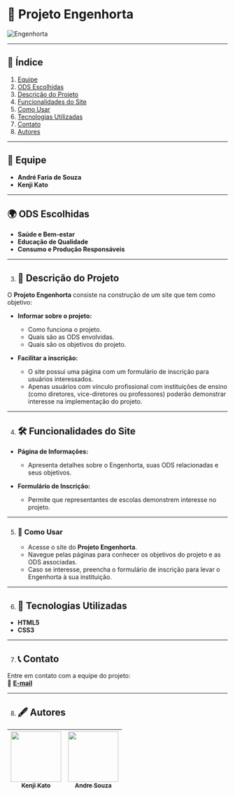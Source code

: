 # 🌱 **Projeto Engenhorta**

![Engenhorta](https://github.com/user-attachments/assets/584b3ebd-5b36-46ab-9edf-93e466243bba)

---
## 📜 **Índice**
1. [Equipe](#-equipe)  
2. [ODS Escolhidas](#-ods-escolhidas)  
3. [Descrição do Projeto](#-descrição-do-projeto)  
4. [Funcionalidades do Site](#-funcionalidades-do-site)  
5. [Como Usar](#-como-usar)  
6. [Tecnologias Utilizadas](#-tecnologias-utilizadas)    
7. [Contato](#-contato)
8. [Autores](#-autores) 

---

## 👥 **Equipe**  
- **André Faria de Souza**  
- **Kenji Kato**  

---

## 🌍 **ODS Escolhidas**  
- **Saúde e Bem-estar**  
- **Educação de Qualidade**  
- **Consumo e Produção Responsáveis**

---

3. ## 📖 **Descrição do Projeto**  
O **Projeto Engenhorta** consiste na construção de um site que tem como objetivo:  

- **Informar sobre o projeto:**  
   - Como funciona o projeto.  
   - Quais são as ODS envolvidas.  
   - Quais são os objetivos do projeto.  

- **Facilitar a inscrição:**  
   - O site possui uma página com um formulário de inscrição para usuários interessados.  
   - Apenas usuários com vínculo profissional com instituições de ensino (como diretores, vice-diretores ou professores) poderão demonstrar interesse na implementação do projeto.  

---

4. ## 🛠 **Funcionalidades do Site**  
- **Página de Informações:**  
  - Apresenta detalhes sobre o Engenhorta, suas ODS relacionadas e seus objetivos.  

- **Formulário de Inscrição:**  
  - Permite que representantes de escolas demonstrem interesse no projeto.  

---

5. ### 🌟 **Como Usar**  
   - Acesse o site do **Projeto Engenhorta**.  
   - Navegue pelas páginas para conhecer os objetivos do projeto e as ODS associadas.  
   - Caso se interesse, preencha o formulário de inscrição para levar o Engenhorta à sua instituição.  

---

6. ## 🧰 **Tecnologias Utilizadas**  
- **HTML5**  
- **CSS3**  

---

7. ## 📞 **Contato**  
Entre em contato com a equipe do projeto:  
📧 **[E-mail](mailto:katokenji8@gmail.com)**  

---

8. ## 🖋 **Autores**

| [<img loading="lazy" src="https://github.com/user-attachments/assets/bc26aa19-4a8c-4d7e-948d-672a51984840" width=115><br><sub>Kenji Kato</sub>](https://github.com/Kenji1-maker) |  [<img loading="lazy" src="https://github.com/user-attachments/assets/f30ae3c6-070c-4fd3-ac7b-bebbb334b5f3" width=115><br><sub>Andre Souza</sub>](https://github.com/AndreSouza94)  |
| :---: | :---: |



